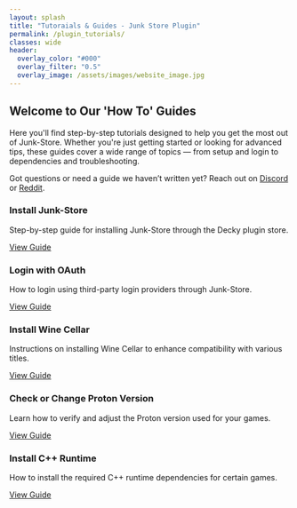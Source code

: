 ```yaml
---
layout: splash
title: "Tutoraials & Guides - Junk Store Plugin"
permalink: /plugin_tutorials/
classes: wide
header:
  overlay_color: "#000"
  overlay_filter: "0.5"
  overlay_image: /assets/images/website_image.jpg
---
```

<div class="spacer mt-4"></div>

<!-- Welcome Message -->
<section class="tutorials-welcome">
  <h2>Welcome to Our 'How To' Guides</h2>
  <p>
    Here you'll find step-by-step tutorials designed to help you get the most out of Junk-Store. Whether you're just getting started or looking for advanced tips, these guides cover a wide range of topics — from setup and login to dependencies and troubleshooting.
  </p>
  <p>
    Got questions or need a guide we haven’t written yet? Reach out on 
    <a href="https://discord.gg/6mRUhR6Teh" target="_blank" rel="noopener noreferrer">Discord</a> or 
    <a href="https://www.reddit.com/r/JunkStore/" target="_blank" rel="noopener noreferrer">Reddit</a>.
  </p>
</section>

<!-- Tutorials Content Boxes -->
<div class="content-box-container">

  <div class="content-box">
    <h3>Install Junk-Store</h3>
    <p>Step-by-step guide for installing Junk-Store through the Decky plugin store.</p>
    <a href="{{ '/help/tutorials/install-junkstore' | relative_url }}" class="button">View Guide</a>
  </div>

  <div class="content-box">
    <h3>Login with OAuth</h3>
    <p>How to login using third-party login providers through Junk-Store.</p>
    <a href="{{ '/help/tutorials/login-oauth' | relative_url }}" class="button">View Guide</a>
  </div>

  <div class="content-box">
    <h3>Install Wine Cellar</h3>
    <p>Instructions on installing Wine Cellar to enhance compatibility with various titles.</p>
    <a href="{{ '/help/tutorials/install-wine-cellar' | relative_url }}" class="button">View Guide</a>
  </div>

  <div class="content-box">
    <h3>Check or Change Proton Version</h3>
    <p>Learn how to verify and adjust the Proton version used for your games.</p>
    <a href="{{ '/help/tutorials/check-proton-version' | relative_url }}" class="button">View Guide</a>
  </div>

  <!-- <div class="content-box">
    <h3>Change Epic Language</h3>
    <p>Guide to changing the global language setting for Epic Games via Junk-Store.</p>
    <a href="{{ '/help/tutorials/change-epic-language' | relative_url }}" class="button">View Guide</a>
  </div> -->

  <div class="content-box">
    <h3>Install C++ Runtime</h3>
    <p>How to install the required C++ runtime dependencies for certain games.</p>
    <a href="{{ '/help/tutorials/install-cpp-runtime' | relative_url }}" class="button">View Guide</a>
  </div>

  <!-- <div class="content-box">
    <h3>Install Ubisoft Launcher</h3>
    <p>Step-by-step walkthrough for setting up the Ubisoft launcher through Junk-Store.</p>
    <a href="{{ '/help/tutorials/install-ubisoft-launcher' | relative_url }}" class="button">View Guide</a>
  </div> -->

  <!-- <div class="content-box">
    <h3>Install Fall Guys</h3>
    <p>Instructions on getting Fall Guys running through Epic Games on Junk-Store.</p>
    <a href="{{ '/help/tutorials/install-fall-guys' | relative_url }}" class="button">View Guide</a>
  </div> -->

  <!-- <div class="content-box">
    <h3>Install GOG Extension</h3>
    <p>Learn how to install and configure the GOG extension for your library.</p>
    <a href="{{ '/help/tutorials/install-gog-extension' | relative_url }}" class="button">View Guide</a>
  </div> -->

</div>
